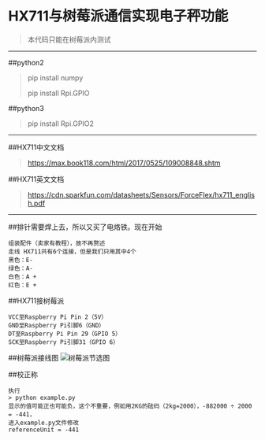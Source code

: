 # HX711与树莓派通信实现电子秤功能
> 本代码只能在树莓派内测试
----
##python2
> pip install numpy
>
> pip install Rpi.GPIO 

##python3
> pip install Rpi.GPIO2
----

##HX711中文文档
> https://max.book118.com/html/2017/0525/109008848.shtm

##HX711英文文档
> https://cdn.sparkfun.com/datasheets/Sensors/ForceFlex/hx711_english.pdf

----

##排针需要焊上去，所以又买了电烙铁。现在开始
````
组装配件（卖家有教程），故不再赘述 
走线 HX711共有6个连接，但是我们只用其中4个
黑色：E- 
绿色：A- 
白色：A + 
红色：E + 
````

##HX711接树莓派
````
VCC至Raspberry Pi Pin 2（5V） 
GND至Raspberry Pi引脚6（GND） 
DT至Raspberry Pi Pin 29（GPIO 5） 
SCK至Raspberry Pi引脚31（GPIO 6）
```` 

##树莓派接线图
![树莓派节选图](https://pic4.zhimg.com/80/v2-e04f0b941f3987676597d4d2b1792cff_720w.jpg)

##校正称
````
执行
> python example.py
显示的值可能正也可能负，这个不重要，例如用2KG的砝码（2kg=2000），-882000 ÷ 2000 = -441，
进入example.py文件修改
referenceUnit = -441
````
